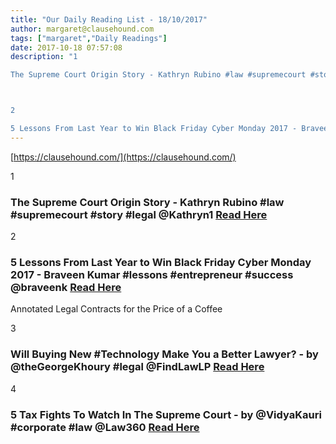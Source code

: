 ```yaml
---
title: "Our Daily Reading List - 18/10/2017"
author: margaret@clausehound.com
tags: ["margaret","Daily Readings"]
date: 2017-10-18 07:57:08
description: "1

The Supreme Court Origin Story - Kathryn Rubino #law #supremecourt #story #legal @Kathryn1 Read Here



2

5 Lessons From Last Year to Win Black Friday Cyber Monday 2017 - Braveen Kumar #lessons #..."
---
```


[https://clausehound.com/](https://clausehound.com/)

1

### The Supreme Court Origin Story - Kathryn Rubino #law #supremecourt #story #legal @Kathryn1 [Read Here](https://abovethelaw.com/2017/10/the-supreme-court-origin-story/)

2

### 5 Lessons From Last Year to Win Black Friday Cyber Monday 2017 - Braveen Kumar #lessons #entrepreneur #success @braveenk [Read Here](https://www.shopify.ca/blog/lessons-from-black-friday-cyber-monday-2016)

Annotated Legal Contracts
for the Price of a Coffee

3

### Will Buying New #Technology Make You a Better Lawyer? - by @theGeorgeKhoury #legal @FindLawLP [Read Here](https://goo.gl/9u8DRd)

4

### 5 Tax Fights To Watch In The Supreme Court - by @VidyaKauri #corporate #law @Law360 [Read Here](https://goo.gl/PkMuTf)